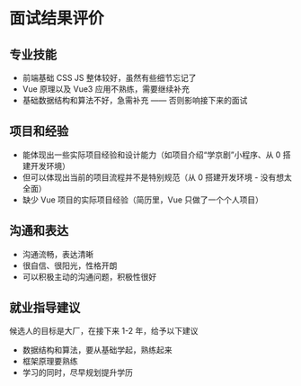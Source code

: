 # 面试结果评价

## 专业技能

- 前端基础 CSS JS 整体较好，虽然有些细节忘记了
- Vue 原理以及 Vue3 应用不熟练，需要继续补充
- 基础数据结构和算法不好，急需补充 —— 否则影响接下来的面试

## 项目和经验

- 能体现出一些实际项目经验和设计能力（如项目介绍“学京剧”小程序、从 0 搭建开发环境）
- 但可以体现出当前的项目流程并不是特别规范（从 0 搭建开发环境 - 没有想太全面）
- 缺少 Vue 项目的实际项目经验（简历里，Vue 只做了一个个人项目）

## 沟通和表达

- 沟通流畅，表达清晰
- 很自信、很阳光，性格开朗
- 可以积极主动的沟通问题，积极性很好

## 就业指导建议

候选人的目标是大厂，在接下来 1-2 年，给予以下建议
- 数据结构和算法，要从基础学起，熟练起来
- 框架原理要熟练
- 学习的同时，尽早规划提升学历
